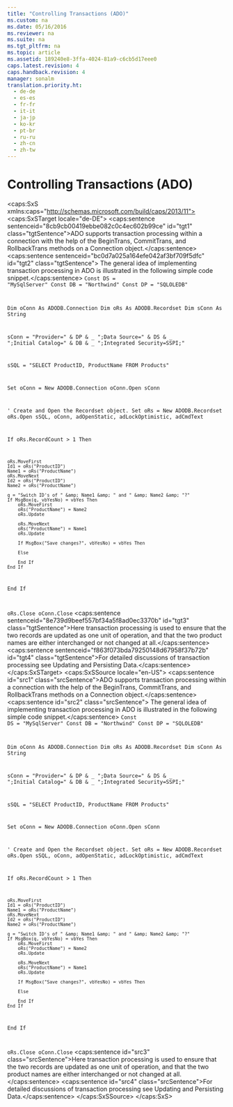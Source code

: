 ```yaml
---
title: "Controlling Transactions (ADO)"
ms.custom: na
ms.date: 05/16/2016
ms.reviewer: na
ms.suite: na
ms.tgt_pltfrm: na
ms.topic: article
ms.assetid: 189240e8-3ffa-4024-81a9-c6cb5d17eee0
caps.latest.revision: 4
caps.handback.revision: 4
manager: sonalm
translation.priority.ht: 
  - de-de
  - es-es
  - fr-fr
  - it-it
  - ja-jp
  - ko-kr
  - pt-br
  - ru-ru
  - zh-cn
  - zh-tw
---
```

# Controlling Transactions (ADO)
<?xml version="1.0" encoding="utf-8"?>
<caps:SxS xmlns:caps="http://schemas.microsoft.com/build/caps/2013/11">
  <caps:SxSTarget locale="de-DE">
    <developerReferenceWithoutSyntaxDocument xsi:schemaLocation="http://ddue.schemas.microsoft.com/authoring/2003/5 http://dduestorage.blob.core.windows.net/ddueschema/developer.xsd" xmlns="http://ddue.schemas.microsoft.com/authoring/2003/5" xmlns:xlink="http://www.w3.org/1999/xlink" xmlns:xsi="http://www.w3.org/2001/XMLSchema-instance">
      <introduction>
        <para>
          <caps:sentence sentenceid="8cb9cb00419ebbe082c0c4ec602b99ce" id="tgt1" class="tgtSentence">ADO supports transaction processing within a connection with the help of the <legacyBold>BeginTrans</legacyBold>, <legacyBold>CommitTrans</legacyBold>, and <legacyBold>RollbackTrans</legacyBold> methods on a <legacyBold>Connection</legacyBold> object.</caps:sentence>
          <caps:sentence sentenceid="bc0d7a025a164efe042af3bf709f5dfc" id="tgt2" class="tgtSentence"> The general idea of implementing transaction processing in ADO is illustrated in the following simple code snippet.</caps:sentence>
        </para>
        <code>Const DS = "MySqlServer"
Const DB = "Northwind"
Const DP = "SQLOLEDB"

Dim oConn As ADODB.Connection
Dim oRs As ADODB.Recordset
Dim sConn As String

sConn = "Provider=" &amp; DP &amp; _
          ";Data Source=" &amp; DS &amp; _
          ";Initial Catalog=" &amp; DB &amp; _
          ";Integrated Security=SSPI;"

sSQL = "SELECT ProductID, ProductName FROM Products"

Set oConn = New ADODB.Connection
oConn.Open sConn

' Create and Open the Recordset object.
Set oRs = New ADODB.Recordset
oRs.Open sSQL, oConn, adOpenStatic, adLockOptimistic, adCmdText

If oRs.RecordCount &gt; 1 Then
    
        
    oRs.MoveFirst
    Id1 = oRs("ProductID")
    Name1 = oRs("ProductName")
    oRs.MoveNext
    Id2 = oRs("ProductID")
    Name2 = oRs("ProductName")

    q = "Switch ID's of " &amp; Name1 &amp; " and " &amp; Name2 &amp; "?"
    If MsgBox(q, vbYesNo) = vbYes Then
        oRs.MoveFirst
        oRs("ProductName") = Name2
        oRs.Update
        
        oRs.MoveNext
        oRs("ProductName") = Name1
        oRs.Update
    
        If MsgBox("Save changes?", vbYesNo) = vbYes Then
            
        Else
            
        End If
    End If
    
End If
        
     
oRs.Close
oConn.Close</code>
        <para>
          <caps:sentence sentenceid="8e739d9beef557bf34a5f8ad0ec3370b" id="tgt3" class="tgtSentence">Here transaction processing is used to ensure that the two records are updated as one unit of operation, and that the two product names are either interchanged or not changed at all.</caps:sentence>
        </para>
        <para>
          <caps:sentence sentenceid="f863f073bda79250148d67958f37b72b" id="tgt4" class="tgtSentence">For detailed discussions of transaction processing see <legacyLink xlink:href="8dc27274-4f96-43d1-913c-4ff7d01b9a27">Updating and Persisting Data</legacyLink>.</caps:sentence>
        </para>
      </introduction>
      <relatedTopics></relatedTopics>
    </developerReferenceWithoutSyntaxDocument>
  </caps:SxSTarget>
  <caps:SxSSource locale="en-US">
    <developerReferenceWithoutSyntaxDocument xsi:schemaLocation="http://ddue.schemas.microsoft.com/authoring/2003/5 http://dduestorage.blob.core.windows.net/ddueschema/developer.xsd" xmlns="http://ddue.schemas.microsoft.com/authoring/2003/5" xmlns:xlink="http://www.w3.org/1999/xlink" xmlns:xsi="http://www.w3.org/2001/XMLSchema-instance">
      <introduction>
        <para>
          <caps:sentence id="src1" class="srcSentence">ADO supports transaction processing within a connection with the help of the <legacyBold>BeginTrans</legacyBold>, <legacyBold>CommitTrans</legacyBold>, and <legacyBold>RollbackTrans</legacyBold> methods on a <legacyBold>Connection</legacyBold> object.</caps:sentence>
          <caps:sentence id="src2" class="srcSentence"> The general idea of implementing transaction processing in ADO is illustrated in the following simple code snippet.</caps:sentence>
        </para>
        <code>Const DS = "MySqlServer"
Const DB = "Northwind"
Const DP = "SQLOLEDB"

Dim oConn As ADODB.Connection
Dim oRs As ADODB.Recordset
Dim sConn As String

sConn = "Provider=" &amp; DP &amp; _
          ";Data Source=" &amp; DS &amp; _
          ";Initial Catalog=" &amp; DB &amp; _
          ";Integrated Security=SSPI;"

sSQL = "SELECT ProductID, ProductName FROM Products"

Set oConn = New ADODB.Connection
oConn.Open sConn

' Create and Open the Recordset object.
Set oRs = New ADODB.Recordset
oRs.Open sSQL, oConn, adOpenStatic, adLockOptimistic, adCmdText

If oRs.RecordCount &gt; 1 Then
    
        
    oRs.MoveFirst
    Id1 = oRs("ProductID")
    Name1 = oRs("ProductName")
    oRs.MoveNext
    Id2 = oRs("ProductID")
    Name2 = oRs("ProductName")

    q = "Switch ID's of " &amp; Name1 &amp; " and " &amp; Name2 &amp; "?"
    If MsgBox(q, vbYesNo) = vbYes Then
        oRs.MoveFirst
        oRs("ProductName") = Name2
        oRs.Update
        
        oRs.MoveNext
        oRs("ProductName") = Name1
        oRs.Update
    
        If MsgBox("Save changes?", vbYesNo) = vbYes Then
            
        Else
            
        End If
    End If
    
End If
        
     
oRs.Close
oConn.Close</code>
        <para>
          <caps:sentence id="src3" class="srcSentence">Here transaction processing is used to ensure that the two records are updated as one unit of operation, and that the two product names are either interchanged or not changed at all.</caps:sentence>
        </para>
        <para>
          <caps:sentence id="src4" class="srcSentence">For detailed discussions of transaction processing see <legacyLink xlink:href="8dc27274-4f96-43d1-913c-4ff7d01b9a27">Updating and Persisting Data</legacyLink>.</caps:sentence>
        </para>
      </introduction>
      <relatedTopics></relatedTopics>
    </developerReferenceWithoutSyntaxDocument>
  </caps:SxSSource>
</caps:SxS>